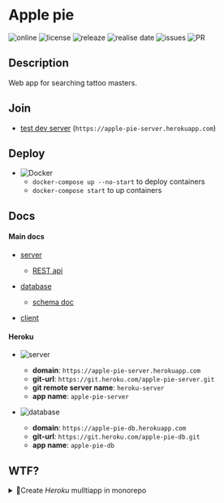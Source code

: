 # Apple pie

![online](https://img.shields.io/website?url=https://bringmetheaugust.github.io/Apple_pie) ![license](https://img.shields.io/github/license/bringmetheaugust/Apple_pie) ![releaze](https://img.shields.io/github/v/release/bringmetheaugust/Apple_pie) ![realise date](https://img.shields.io/github/release-date/bringmetheaugust/Apple_pie) ![issues](https://img.shields.io/github/issues-raw/bringmetheaugust/Apple_pie) ![PR](https://img.shields.io/github/issues-pr-raw/bringmetheaugust/Apple_pie)

## Description

Web app for searching tattoo masters.

## Join

 * [test dev server](https://apple-pie-server.herokuapp.com) (`https://apple-pie-server.herokuapp.com`)

## Deploy

 * ![Docker](https://img.shields.io/badge/-Docker-000?&logo=docker)
    - `docker-compose up --no-start` to deploy containers
    - `docker-compose start` to up containers

## Docs

#### Main docs

 - [server](./server/README.md)

   * [REST api](./server/API_DOCS.md)

 - [database](./db/README.md)

   * [schema doc](./db/SCHEMA_DOC.md)

 - [client](./client/README.md)

#### Heroku

 - ![server](https://img.shields.io/badge/-server-000?&logo=node.js)

   * **domain**: `https://apple-pie-server.herokuapp.com`
   * **git-url**: `https://git.heroku.com/apple-pie-server.git`
   * **git remote server name**: `heroku-server`
   * **app name**: `apple-pie-server`

 - ![database](https://img.shields.io/badge/-server-000?&logo=postgresql)

   * **domain**: `https://apple-pie-db.herokuapp.com`
   * **git-url**: `https://git.heroku.com/apple-pie-db.git`
   * **app name**: `apple-pie-db`

## WTF?

<details>
   <summary>📔Create <i>Heroku</i> mulltiapp in monorepo</summary>
   <ul>
      <li><b>build app</b>
         <ul>
            <li><code>heroku create apple-pie-server --region eu --remote heroku-server</code></li>
            <li><code>heroku buildpacks:add --app apple-pie-server heroku/nodejs</code></li>
         </ul>
      </li>
      <li><b>add buildpack to manage multiapps in monorepo</b>
         <ul>
            <li><code>heroku buildpacks:add --app apple-pie-server https://github.com/lstoll/heroku-buildpack-monorepo -i 1</code></li>
            <li><code>heroku config:set --app apple-pie-server APP_BASE=./server</code></li>
         </ul>
      </li>
      <li><b>add buildpack for saparate Procfile</b>
         <ul>
            <li><code>heroku buildpacks:add --app apple-pie-server heroku-community/multi-procfile -i 2</code></li>
            <li><code>heroku config:set --app apple-pie-server PROCFILE=./server</code></li>
         </ul>
      </li>
   </ul>
</details>
